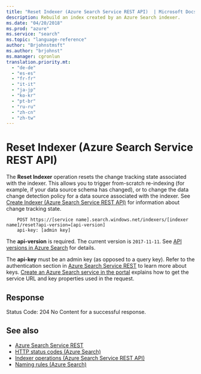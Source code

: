 ```yaml
---
title: "Reset Indexer (Azure Search Service REST API)  | Microsoft Docs"
description: Rebuild an index created by an Azure Search indexer.
ms.date: "04/20/2018"
ms.prod: "azure"
ms.service: "search"
ms.topic: "language-reference"
author: "Brjohnstmsft"
ms.author: "brjohnst"
ms.manager: cgronlun
translation.priority.mt:
  - "de-de"
  - "es-es"
  - "fr-fr"
  - "it-it"
  - "ja-jp"
  - "ko-kr"
  - "pt-br"
  - "ru-ru"
  - "zh-cn"
  - "zh-tw"
---
```

# Reset Indexer (Azure Search Service REST API)
  The **Reset Indexer** operation resets the change tracking state associated with the indexer. This allows you to trigger from-scratch re-indexing (for example, if your data source schema has changed), or to change the data change detection policy for a data source associated with the indexer. See [Create Indexer &#40;Azure Search Service REST API&#41;](create-indexer.md) for information about change tracking state.  

```  
    POST https://[service name].search.windows.net/indexers/[indexer name]/reset?api-version=[api-version]  
    api-key: [admin key]  
```  

 The **api-version** is required. The current version is `2017-11-11`. See [API versions in Azure Search](https://docs.microsoft.com/azure/search/search-api-versions) for details.  

 The **api-key** must be an admin key (as opposed to a query key). Refer to the authentication section in [Azure Search Service REST](index.md) to learn more about keys. [Create an Azure Search service in the portal](https://azure.microsoft.com/en-us/documentation/articles/search-create-service-portal/) explains how to get the service URL and key properties used in the request.  

## Response  
 Status Code: 204 No Content for a successful response.  

## See also  

+ [Azure Search Service REST](index.md)   
+ [HTTP status codes &#40;Azure Search&#41;](http-status-codes.md)   
+ [Indexer operations &#40;Azure Search Service REST API&#41;](indexer-operations.md)   
+ [Naming rules &#40;Azure Search&#41;](naming-rules.md)   
